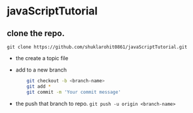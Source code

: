 # javaScriptTutorial

## clone the repo.

 `git clone https://github.com/shuklarohit0861/javaScriptTutorial.git`

* the create a topic file

* add to a new branch
   ```bash
       git checkout -b <branch-name>
       git add *
       git commit -m 'Your commit message'
    ```
* the push that branch to repo.
    `git push -u origin <branch-name>`
